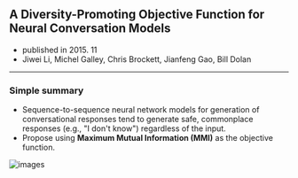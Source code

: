 ## A Diversity-Promoting Objective Function for Neural Conversation Models

- published in 2015. 11
- Jiwei Li, Michel Galley, Chris Brockett, Jianfeng Gao, Bill Dolan

----

### Simple summary

- Sequence-to-sequence neural network models for generation of conversational responses tend to generate safe, commonplace responses (e.g., "I don't know") regardless of the input.
- Propose using **Maximum Mutual Information (MMI)** as the objective function.

![images](../../images/diversity_conversation_1.png)